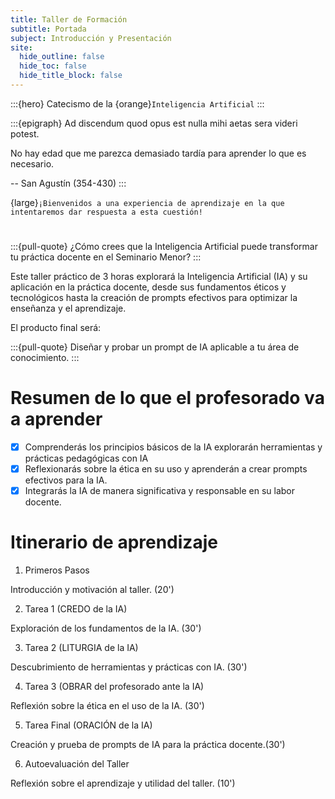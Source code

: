 ```yaml
---
title: Taller de Formación
subtitle: Portada
subject: Introducción y Presentación
site:
  hide_outline: false
  hide_toc: false
  hide_title_block: false
---
```


:::{hero}
Catecismo de la {orange}`Inteligencia Artificial`
:::

:::{epigraph}
Ad discendum quod opus est nulla mihi aetas sera videri potest.

No hay edad que me parezca demasiado tardía para aprender lo que es necesario.

-- San Agustín (354-430)
:::

{large}`¡Bienvenidos a una experiencia de aprendizaje en la que intentaremos dar respuesta a esta cuestión!`

#
:::{pull-quote}
¿Cómo crees que la Inteligencia Artificial puede transformar tu práctica docente en el Seminario Menor?
:::

Este taller práctico de 3 horas explorará la Inteligencia Artificial (IA) y su aplicación en la práctica docente, desde sus fundamentos éticos y tecnológicos hasta la creación de prompts efectivos para optimizar la enseñanza y el aprendizaje. 

El producto final será:

:::{pull-quote}
Diseñar y probar un prompt de IA aplicable a tu área de conocimiento. 
:::

# Resumen de lo que el profesorado va a aprender

- [x] Comprenderás los principios básicos de la IA
 explorarán herramientas y prácticas pedagógicas con IA
- [x] Reflexionarás sobre la ética en su uso y aprenderán a crear prompts efectivos para la IA.
- [x] Integrarás la IA de manera significativa y responsable en su labor docente.

# Itinerario de aprendizaje

1. Primeros Pasos

Introducción y motivación al taller. (20')

2. Tarea 1 (CREDO de la IA) 

Exploración de los fundamentos de la IA. (30')

3. Tarea 2 (LITURGIA de la IA) 

Descubrimiento de herramientas y prácticas con IA. (30')

4. Tarea 3 (OBRAR del profesorado ante la IA)

Reflexión sobre la ética en el uso de la IA. (30')

5. Tarea Final (ORACIÓN de la IA)

Creación y prueba de prompts de IA para la práctica docente.(30')

6. Autoevaluación del Taller

Reflexión sobre el aprendizaje y utilidad del taller. (10')